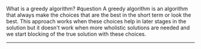 What is a greedy algorithm? #question 
	A greedy algorithm is an algorithm that always make the choices that are the best in the short term or look the best. This approach works when these choices help in later stages in the solution but it doesn't work when more wholistic solutions are needed and we start blocking of the true solution with these choices.

---
